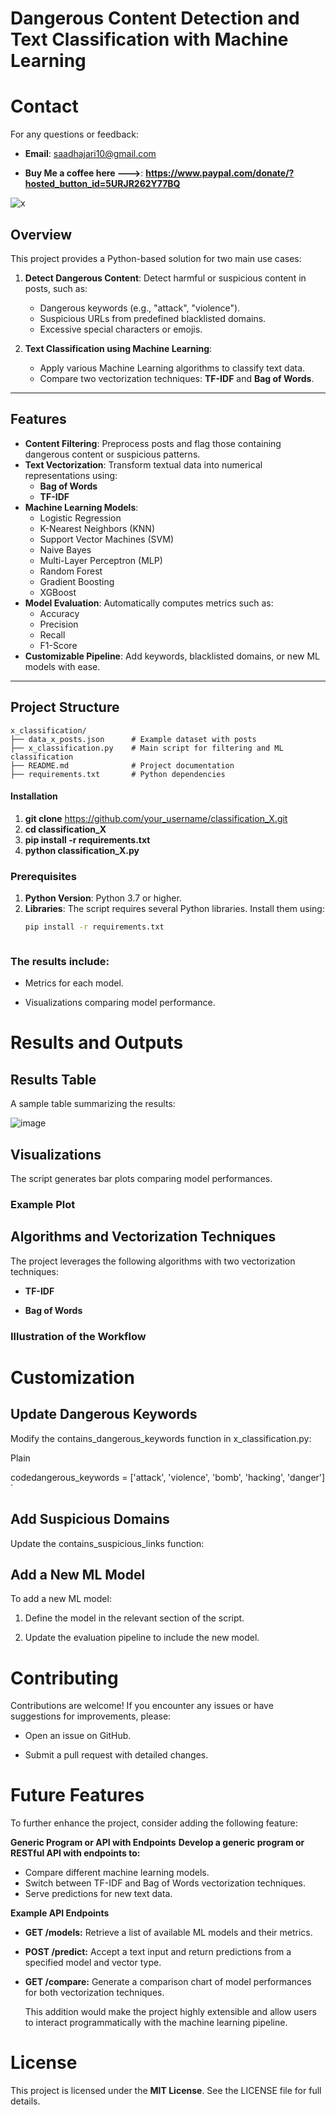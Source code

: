 # Dangerous Content Detection and Text Classification with Machine Learning

Contact
=======

For any questions or feedback:

*   **Email**: saadhajari10@gmail.com
    
*   **Buy Me a coffee here --->**: **https://www.paypal.com/donate/?hosted_button_id=5URJR262Y77BQ**


![x](https://github.com/user-attachments/assets/6f76df4a-f6b6-477f-92e4-684caa575ce8) 

## Overview

This project provides a Python-based solution for two main use cases:

1. **Detect Dangerous Content**: Detect harmful or suspicious content in posts, such as:
   - Dangerous keywords (e.g., "attack", "violence").
   - Suspicious URLs from predefined blacklisted domains.
   - Excessive special characters or emojis.

2. **Text Classification using Machine Learning**:
   - Apply various Machine Learning algorithms to classify text data.
   - Compare two vectorization techniques: **TF-IDF** and **Bag of Words**.


---

## Features

- **Content Filtering**: Preprocess posts and flag those containing dangerous content or suspicious patterns.
- **Text Vectorization**: Transform textual data into numerical representations using:
  - **Bag of Words**
  - **TF-IDF**
- **Machine Learning Models**:
  - Logistic Regression
  - K-Nearest Neighbors (KNN)
  - Support Vector Machines (SVM)
  - Naive Bayes
  - Multi-Layer Perceptron (MLP)
  - Random Forest
  - Gradient Boosting
  - XGBoost
- **Model Evaluation**: Automatically computes metrics such as:
  - Accuracy
  - Precision
  - Recall
  - F1-Score
- **Customizable Pipeline**: Add keywords, blacklisted domains, or new ML models with ease.

---

## Project Structure

```plaintext
x_classification/
├── data_x_posts.json      # Example dataset with posts
├── x_classification.py    # Main script for filtering and ML classification
├── README.md              # Project documentation
├── requirements.txt       # Python dependencies          

```

#### Installation

1. **git clone** https://github.com/your_username/classification_X.git
2.  **cd classification_X**
3.  **pip install -r requirements.txt**
4.  **python classification_X.py**



### Prerequisites

1. **Python Version**: Python 3.7 or higher.
2. **Libraries**: The script requires several Python libraries. Install them using:
   ```bash
   pip install -r requirements.txt



### The results include:

*   Metrics for each model.
    
*   Visualizations comparing model performance.
    

Results and Outputs
===================

Results Table
-------------

A sample table summarizing the results:

![image](https://github.com/user-attachments/assets/4680a6c0-07d3-4c23-9cbd-98ef39f38dac)


Visualizations
--------------

The script generates bar plots comparing model performances.

### Example Plot

Algorithms and Vectorization Techniques
---------------------------------------

The project leverages the following algorithms with two vectorization techniques:

*   **TF-IDF**
    
*   **Bag of Words**
    

### Illustration of the Workflow

Customization
=============

Update Dangerous Keywords
-------------------------

Modify the contains\_dangerous\_keywords function in x\_classification.py:

Plain

codedangerous_keywords = ['attack', 'violence', 'bomb', 'hacking', 'danger']   `

Add Suspicious Domains
----------------------

Update the contains\_suspicious\_links function:


Add a New ML Model
------------------

To add a new ML model:

1.  Define the model in the relevant section of the script.
    
2.  Update the evaluation pipeline to include the new model.
    

Contributing
============

Contributions are welcome! If you encounter any issues or have suggestions for improvements, please:

*   Open an issue on GitHub.
    
*   Submit a pull request with detailed changes.
    

Future Features
============

To further enhance the project, consider adding the following feature:

**Generic Program or API with Endpoints**
**Develop a generic program or RESTful API with endpoints to:**

- Compare different machine learning models.
- Switch between TF-IDF and Bag of Words vectorization techniques.
- Serve predictions for new text data.


**Example API Endpoints**

- **GET /models:** Retrieve a list of available ML models and their metrics.
- **POST /predict:** Accept a text input and return predictions from a specified model and vector type.
- **GET /compare:**  Generate a comparison chart of model performances for both vectorization techniques.

  This addition would make the project highly extensible and allow users to interact programmatically with the machine learning pipeline.

License
=======

This project is licensed under the **MIT License**. See the LICENSE file for full details.
